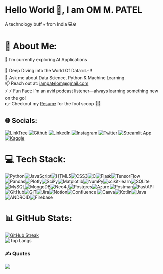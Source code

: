 # Hello World 👋, I am OM M. PATEL  
A technology buff 💀 from India 💻⚙️

# 💫 About Me:   
🔭 I’m currently exploring AI Applications<br>  
🌱 Deep Diving into the World Of Data📊📈!! <br>
💬 Ask me about Data Science, Python & Machine Learning.<br>
📫 Reach out at: iampatelom@gmail.com <br> 
⚡ ⚡ Fun Fact: I’m an avid podcast listener—always learning something new on the go! <br>
👉 Checkout my [Resume](https://om-m-patel.streamlit.app/) for the fool scoop 🍨🍨
## 🌐 Socials:
[![LinkTree](https://img.shields.io/badge/linktree-1de9b6?style=for-the-badge&logo=linktree&logoColor=white)](https://linktr.ee/OMMPATEL) 
[![Github](https://img.shields.io/badge/GitHub-100000?style=for-the-badge&logo=github&logoColor=white)](https://github.com/PATELOM925) 
[![LinkedIn](https://img.shields.io/badge/LinkedIn-%230077B5.svg?logo=linkedin&logoColor=white)](https://www.linkedin.com/in/om-m-patel/)
[![Instagram](https://img.shields.io/badge/Instagram-%23E4405F.svg?logo=Instagram&logoColor=white)](https://instagram.com/askompatel) 
[![Twitter](https://img.shields.io/badge/Twitter-%231DA1F2.svg?logo=Twitter&logoColor=white)](https://twitter.com/twitter.com/om_m_patel ) 
[![Streamlit App](https://static.streamlit.io/badges/streamlit_badge_black_white.svg)](https://chatpdf-ai-om-m-patel.streamlit.app/)
[![Kaggle](https://img.shields.io/badge/Kaggle-035a7d?style=for-the-badge&logo=kaggle&logoColor=white)](https://www.kaggle.com/iamommpatel)

 


# 💻 Tech Stack:
![Python](https://img.shields.io/badge/python-3670A0?style=for-the-badge&logo=python&logoColor=ffdd54)![JavaScript](https://img.shields.io/badge/javascript-%23323330.svg?style=for-the-badge&logo=javascript&logoColor=%23F7DF1E)![HTML5](https://img.shields.io/badge/html5-%23E34F26.svg?style=for-the-badge&logo=html5&logoColor=white)![CSS3](https://img.shields.io/badge/css3-%231572B6.svg?style=for-the-badge&logo=css3&logoColor=white)![C](https://img.shields.io/badge/c-%2300599C.svg?style=for-the-badge&logo=c&logoColor=white)![Flask](https://img.shields.io/badge/flask-%23000.svg?style=for-the-badge&logo=flask&logoColor=white)![TensorFlow](https://img.shields.io/badge/TensorFlow-%23FF6F00.svg?style=for-the-badge&logo=TensorFlow&logoColor=white)
![Pandas](https://img.shields.io/badge/pandas-%23150458.svg?style=for-the-badge&logo=pandas&logoColor=white)![Plotly](https://img.shields.io/badge/Plotly-%233F4F75.svg?style=for-the-badge&logo=plotly&logoColor=white)![SciPy](https://img.shields.io/badge/SciPy-%230C55A5.svg?style=for-the-badge&logo=scipy&logoColor=%white)![Matplotlib](https://img.shields.io/badge/Matplotlib-%23ffffff.svg?style=for-the-badge&logo=Matplotlib&logoColor=black)![NumPy](https://img.shields.io/badge/numpy-%23013243.svg?style=for-the-badge&logo=numpy&logoColor=white)![scikit-learn](https://img.shields.io/badge/scikit--learn-%23F7931E.svg?style=for-the-badge&logo=scikit-learn&logoColor=white)![SQLite](https://img.shields.io/badge/sqlite-%2307405e.svg?style=for-the-badge&logo=sqlite&logoColor=white)![MySQL](https://img.shields.io/badge/mysql-%2300f.svg?style=for-the-badge&logo=mysql&logoColor=white)![MongoDB](https://img.shields.io/badge/MongoDB-%234ea94b.svg?style=for-the-badge&logo=mongodb&logoColor=white)![Neo4J](https://img.shields.io/badge/Neo4j-008CC1?style=for-the-badge&logo=neo4j&logoColor=white)![Postgres](https://img.shields.io/badge/postgres-%23316192.svg?style=for-the-badge&logo=postgresql&logoColor=white)![Azure](https://img.shields.io/badge/azure-%230072C6.svg?style=for-the-badge&logo=microsoftazure&logoColor=white)
![Postman](https://img.shields.io/badge/Postman-FF6C37?style=for-the-badge&logo=postman&logoColor=white)![FastAPI](https://img.shields.io/badge/FastAPI-005571?style=for-the-badge&logo=fastapi)![GitHub](https://img.shields.io/badge/GitHub-%23121011.svg?style=for-the-badge&logo=github&logoColor=white)![GIT](https://img.shields.io/badge/Git-fc6d26?style=for-the-badge&logo=git&logoColor=white)![Jira](https://img.shields.io/badge/jira-%230A0FFF.svg?style=for-the-badge&logo=jira&logoColor=white)![Notion](https://img.shields.io/badge/Notion-%23000000.svg?style=for-the-badge&logo=notion&logoColor=white)![Confluence](https://img.shields.io/badge/confluence-%23172BF4.svg?style=for-the-badge&logo=confluence&logoColor=white)
![Canva](https://img.shields.io/badge/Canva-%2300C4CC.svg?style=for-the-badge&logo=Canva&logoColor=white)![Kotlin](https://img.shields.io/badge/kotlin-%230095D5.svg?style=for-the-badge&logo=kotlin&logoColor=white)![Java](https://img.shields.io/badge/java-%23ED8B00.svg?style=for-the-badge&logo=java&logoColor=white)![ANDROID](https://img.shields.io/badge/android-%2320232a.svg?style=for-the-badge&logo=android&logoColor=%a4c639)![Firebase](https://img.shields.io/badge/firebase-%23039BE5.svg?style=for-the-badge&logo=firebase)
  
# 📊 GitHub Stats:
[![GitHub Streak](https://streak-stats.demolab.com/?user=patelom925&theme=highcontrast&border_radius=5&card_width=505)](https://git.io/streak-stats) <br/>
![Top Langs](https://github-readme-stats.vercel.app/api/top-langs/?username=patelom925&layout=compact&theme=highcontrast) </br>

### ✍️ Quotes
![](https://quotes-github-readme.vercel.app/api?type=horizontal&theme=tokyonight)
